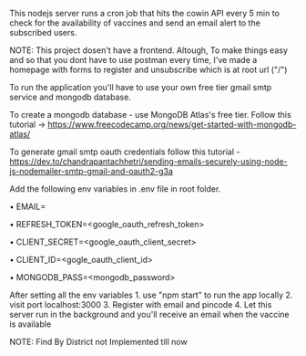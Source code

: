 This nodejs server runs a cron job that hits the cowin API every 5 min to check for the availability of vaccines and send an email alert to the subscribed users.

NOTE: This project dosen't have a frontend. Altough, To make things easy and so that you dont have to use postman every time, I've made a homepage with forms to register and unsubscribe which is at root url ("/")

To run the application you'll have to use your own free tier gmail smtp service and mongodb database.

To create a mongodb database - use MongoDB Atlas's free tier. Follow this tutorial -> https://www.freecodecamp.org/news/get-started-with-mongodb-atlas/ 
  
To generate gmail smtp oauth credentials follow this tutorial - https://dev.to/chandrapantachhetri/sending-emails-securely-using-node-js-nodemailer-smtp-gmail-and-oauth2-g3a

Add the following env variables in .env file in root folder.

• EMAIL=<email>
  
• REFRESH_TOKEN=<google_oauth_refresh_token>
  
• CLIENT_SECRET=<google_oauth_client_secret>
  
• CLIENT_ID=<gogle_oauth_client_id>
  
• MONGODB_PASS=<mongodb_password>

After setting all the env variables 1. use "npm start" to run the app locally 2. visit port localhost:3000 3. Register with email and pincode 4. Let this server run in the background and you'll receive an email when the vaccine is available

NOTE: Find By District not Implemented till now
